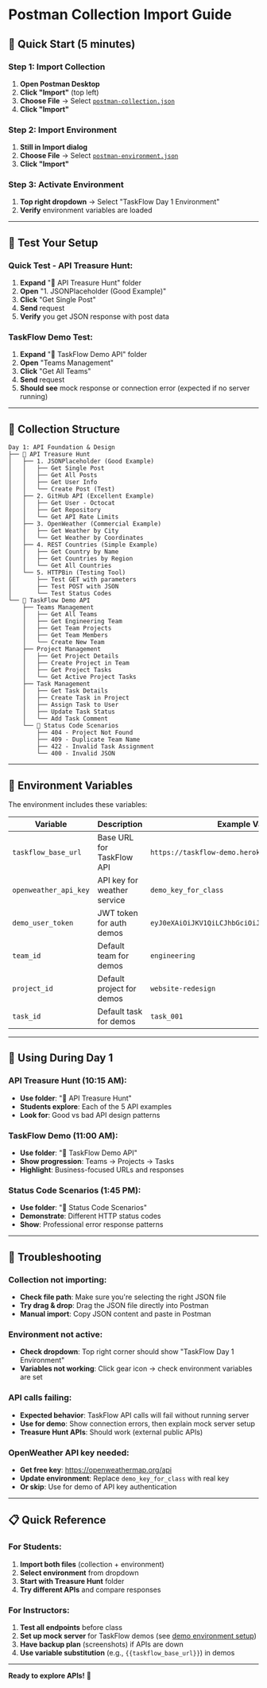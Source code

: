 # Postman Collection Import Guide

## 🚀 Quick Start (5 minutes)

### Step 1: Import Collection
1. **Open Postman Desktop**
2. **Click "Import"** (top left)
3. **Choose File** → Select [`postman-collection.json`](./postman-collection.json)
4. **Click "Import"**

### Step 2: Import Environment  
1. **Still in Import dialog** 
2. **Choose File** → Select [`postman-environment.json`](./postman-environment.json)
3. **Click "Import"**

### Step 3: Activate Environment
1. **Top right dropdown** → Select "TaskFlow Day 1 Environment"
2. **Verify** environment variables are loaded

---

## 🧪 Test Your Setup

### Quick Test - API Treasure Hunt:
1. **Expand** "🎯 API Treasure Hunt" folder
2. **Open** "1. JSONPlaceholder (Good Example)" 
3. **Click** "Get Single Post"
4. **Send** request
5. **Verify** you get JSON response with post data

### TaskFlow Demo Test:
1. **Expand** "🚀 TaskFlow Demo API" folder
2. **Open** "Teams Management"
3. **Click** "Get All Teams"
4. **Send** request
5. **Should see** mock response or connection error (expected if no server running)

---

## 📁 Collection Structure

```
Day 1: API Foundation & Design
├── 🎯 API Treasure Hunt
│   ├── 1. JSONPlaceholder (Good Example)
│   │   ├── Get Single Post
│   │   ├── Get All Posts
│   │   ├── Get User Info
│   │   └── Create Post (Test)
│   ├── 2. GitHub API (Excellent Example)
│   │   ├── Get User - Octocat
│   │   ├── Get Repository
│   │   └── Get API Rate Limits
│   ├── 3. OpenWeather (Commercial Example)
│   │   ├── Get Weather by City
│   │   └── Get Weather by Coordinates
│   ├── 4. REST Countries (Simple Example)
│   │   ├── Get Country by Name
│   │   ├── Get Countries by Region
│   │   └── Get All Countries
│   └── 5. HTTPBin (Testing Tool)
│       ├── Test GET with parameters
│       ├── Test POST with JSON
│       └── Test Status Codes
└── 🚀 TaskFlow Demo API
    ├── Teams Management
    │   ├── Get All Teams
    │   ├── Get Engineering Team
    │   ├── Get Team Projects
    │   ├── Get Team Members
    │   └── Create New Team
    ├── Project Management
    │   ├── Get Project Details
    │   ├── Create Project in Team
    │   ├── Get Project Tasks
    │   └── Get Active Project Tasks
    ├── Task Management
    │   ├── Get Task Details
    │   ├── Create Task in Project
    │   ├── Assign Task to User
    │   ├── Update Task Status
    │   └── Add Task Comment
    └── 🧪 Status Code Scenarios
        ├── 404 - Project Not Found
        ├── 409 - Duplicate Team Name
        ├── 422 - Invalid Task Assignment
        └── 400 - Invalid JSON
```

---

## 🔧 Environment Variables

The environment includes these variables:

| Variable | Description | Example Value |
|----------|-------------|---------------|
| `taskflow_base_url` | Base URL for TaskFlow API | `https://taskflow-demo.herokuapp.com/api/v1` |
| `openweather_api_key` | API key for weather service | `demo_key_for_class` |
| `demo_user_token` | JWT token for auth demos | `eyJ0eXAiOiJKV1QiLCJhbGciOiJIUzI1NiJ9.demo.token` |
| `team_id` | Default team for demos | `engineering` |
| `project_id` | Default project for demos | `website-redesign` |
| `task_id` | Default task for demos | `task_001` |

---

## 🎯 Using During Day 1

### API Treasure Hunt (10:15 AM):
- **Use folder**: "🎯 API Treasure Hunt"
- **Students explore**: Each of the 5 API examples
- **Look for**: Good vs bad API design patterns

### TaskFlow Demo (11:00 AM):
- **Use folder**: "🚀 TaskFlow Demo API" 
- **Show progression**: Teams → Projects → Tasks
- **Highlight**: Business-focused URLs and responses

### Status Code Scenarios (1:45 PM):
- **Use folder**: "🧪 Status Code Scenarios"
- **Demonstrate**: Different HTTP status codes
- **Show**: Professional error response patterns

---

## 🔧 Troubleshooting

### Collection not importing:
- **Check file path**: Make sure you're selecting the right JSON file
- **Try drag & drop**: Drag the JSON file directly into Postman
- **Manual import**: Copy JSON content and paste in Postman

### Environment not active:
- **Check dropdown**: Top right corner should show "TaskFlow Day 1 Environment"
- **Variables not working**: Click gear icon → check environment variables are set

### API calls failing:
- **Expected behavior**: TaskFlow API calls will fail without running server
- **Use for demo**: Show connection errors, then explain mock server setup
- **Treasure Hunt APIs**: Should work (external public APIs)

### OpenWeather API key needed:
- **Get free key**: https://openweathermap.org/api
- **Update environment**: Replace `demo_key_for_class` with real key
- **Or skip**: Use for demo of API key authentication

---

## 📋 Quick Reference

### For Students:
1. **Import both files** (collection + environment)
2. **Select environment** from dropdown
3. **Start with Treasure Hunt** folder
4. **Try different APIs** and compare responses

### For Instructors:
1. **Test all endpoints** before class
2. **Set up mock server** for TaskFlow demos (see [demo environment setup](../demos/demo-environment-setup.md))
3. **Have backup plan** (screenshots) if APIs are down
4. **Use variable substitution** (e.g., `{{taskflow_base_url}}`) in demos

---

**Ready to explore APIs!** 🎯 